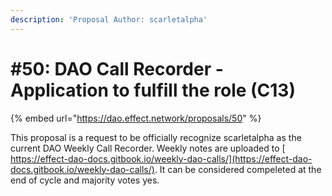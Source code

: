 ```yaml
---
description: 'Proposal Author: scarletalpha'
---
```


# #50: DAO Call Recorder - Application to fulfill the role (C13)

{% embed url="https://dao.effect.network/proposals/50" %}

This proposal is a request to be officially recognize scarletalpha as the current DAO Weekly Call Recorder. Weekly notes are uploaded to [ https://effect-dao-docs.gitbook.io/weekly-dao-calls/](https://effect-dao-docs.gitbook.io/weekly-dao-calls/). It can be considered compeleted at the end of cycle and majority votes yes.
